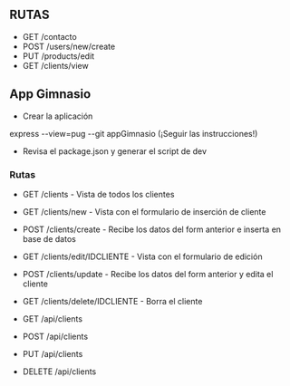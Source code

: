 ## RUTAS

- GET /contacto
- POST /users/new/create
- PUT /products/edit
- GET /clients/view

## App Gimnasio

- Crear la aplicación

express --view=pug --git appGimnasio (¡Seguir las instrucciones!)

- Revisa el package.json y generar el script de dev

### Rutas

- GET /clients - Vista de todos los clientes
- GET /clients/new - Vista con el formulario de inserción de cliente
- POST /clients/create - Recibe los datos del form anterior e inserta en base de
  datos
- GET /clients/edit/IDCLIENTE - Vista con el formulario de edición
- POST /clients/update - Recibe los datos del form anterior y edita el cliente
- GET /clients/delete/IDCLIENTE - Borra el cliente

- GET /api/clients
- POST /api/clients
- PUT /api/clients
- DELETE /api/clients
